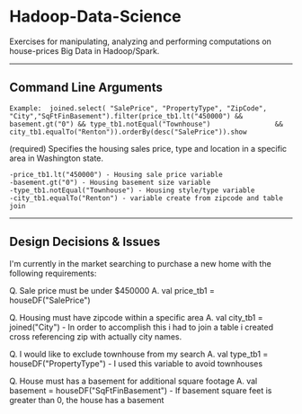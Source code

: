 # Hadoop-Data-Science
Exercises for manipulating, analyzing and performing computations on house-prices Big Data in Hadoop/Spark.

----------------------
Command Line Arguments
----------------------

    Example:  joined.select( "SalePrice", "PropertyType", "ZipCode", "City","SqFtFinBasement").filter(price_tb1.lt("450000") && basement.gt("0") && type_tb1.notEqual("Townhouse")                &&  city_tb1.equalTo("Renton")).orderBy(desc("SalePrice")).show 

  (required) Specifies the housing sales price, type and location in 
  a specific area in Washington state.

    -price_tb1.lt("450000") - Housing sale price variable 
    -basement.gt("0") - Housing basement size variable
    -type_tb1.notEqual("Townhouse") - Housing style/type variable 
    -city_tb1.equalTo("Renton") - variable create from zipcode and table join

-------------------------
Design Decisions & Issues
-------------------------
I'm currently in the market searching to purchase a new home with the following requirements:


Q. Sale price must be under $450000
A. val price_tb1 = houseDF("SalePrice") 
  
Q. Housing must have zipcode within a specific area
A. val city_tb1 = joined("City") - In order to accomplish this i had to join a table i created cross referencing zip with actually city names.

Q. I would like to exclude townhouse from my search
A. val type_tb1 = houseDF("PropertyType") - I used this variable to avoid townhouses 

Q. House must has a basement for additional square footage
A. val basement = houseDF("SqFtFinBasement") - If basement square feet is greater than 0, the house has a basement


